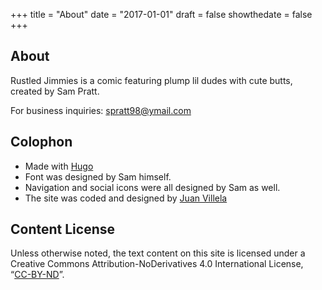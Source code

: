 +++
title = "About"
date = "2017-01-01"
draft = false
showthedate = false
+++

<section class="about">
  <h1>About</h1>
  <p>Rustled Jimmies is a comic featuring plump lil dudes with cute butts, created by Sam Pratt.</p>
  <p>For business inquiries: <a href="mailto:spratt98@ymail.com">spratt98@ymail.com</a></p>
  
  <h2>Colophon</h2>
  <ul>
  <li>Made with <a href="https://gohugo.io" target="_blank"  rel="noopener">Hugo</a></li>
  <li>Font was designed by Sam himself.</li>
  <li>Navigation and social icons were all designed by Sam as well.</li>
  <li>The site was coded and designed by <a href="https://www.juanvillela.me" target="_blank" rel="noopener">Juan Villela</a></li>
  </ul>
  
  <h2>Content License</h2>
  <p>Unless otherwise noted, the text content on this site is licensed under a Creative Commons Attribution-NoDerivatives 4.0 International License, “<a href="http://creativecommons.org/licenses/by-nd/4.0/" target="_blank" rel="noopener">CC-BY-ND</a>”.</p>
</section>